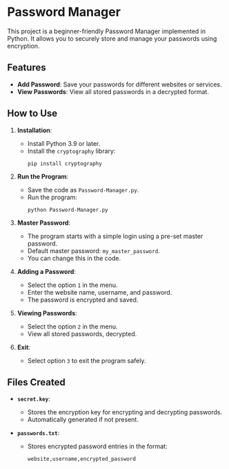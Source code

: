 # Password Manager

This project is a beginner-friendly Password Manager implemented in Python. It allows you to securely store and manage your passwords using encryption.

## Features
- **Add Password**: Save your passwords for different websites or services.
- **View Passwords**: View all stored passwords in a decrypted format.

## How to Use

1. **Installation**:
   - Install Python 3.9 or later.
   - Install the `cryptography` library:
     ```
     pip install cryptography
     ```

2. **Run the Program**:
   - Save the code as `Password-Manager.py`.
   - Run the program:
     ```
     python Password-Manager.py
     ```

3. **Master Password**:
   - The program starts with a simple login using a pre-set master password.
   - Default master password: `my_master_password`.
   - You can change this in the code.

4. **Adding a Password**:
   - Select the option `1` in the menu.
   - Enter the website name, username, and password.
   - The password is encrypted and saved.

5. **Viewing Passwords**:
   - Select the option `2` in the menu.
   - View all stored passwords, decrypted.

6. **Exit**:
   - Select option `3` to exit the program safely.

## Files Created
- **`secret.key`**:
  - Stores the encryption key for encrypting and decrypting passwords.
  - Automatically generated if not present.

- **`passwords.txt`**:
  - Stores encrypted password entries in the format:
    ```
    website,username,encrypted_password
    ```
